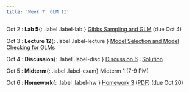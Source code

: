 ```yaml
---
title: 'Week 7: GLM II'
---
```


Oct 2
: **Lab 5**{: .label .label-lab } [Gibbs Sampling and GLM](https://data102.datahub.berkeley.edu/hub/user-redirect/git-pull?repo=https%3A%2F%2Fgithub.com%2Fds-102%2Ffa23-materials&urlpath=lab%2Ftree%2Ffa23-materials%2Flab%2Flab05%2Flab05.ipynb&branch=main) (due Oct 4)

Oct 3
: **Lecture 12**{: .label .label-lecture } [Model Selection and Model Checking for GLMs](lecture/lec12)

Oct 4
: **Discussion**{: .label .label-disc } [Discussion 6](https://drive.google.com/file/d/1a3HA9rFkV4n8zdDEddTtCDH7xqPfr0zE/view?usp=sharing)
    : [Solution](https://drive.google.com/file/d/19fDAUX_qtzg8nF4qOO1-k54RFZ5mQVEo/view?usp=sharing)

Oct 5
: **Midterm**{: .label .label-exam} Midterm 1 (7-9 PM)

Oct 6
: **Homework**{: .label .label-hw } [Homework 3](https://data102.datahub.berkeley.edu/hub/user-redirect/git-pull?repo=https%3A%2F%2Fgithub.com%2Fds-102%2Ffa23-materials&urlpath=lab%2Ftree%2Ffa23-materials%2Fhw%2Fhw03%2Fhw3.pdf&branch=main) ([PDF](resources/assets/hw/hw3.pdf)) (due Oct 20)
